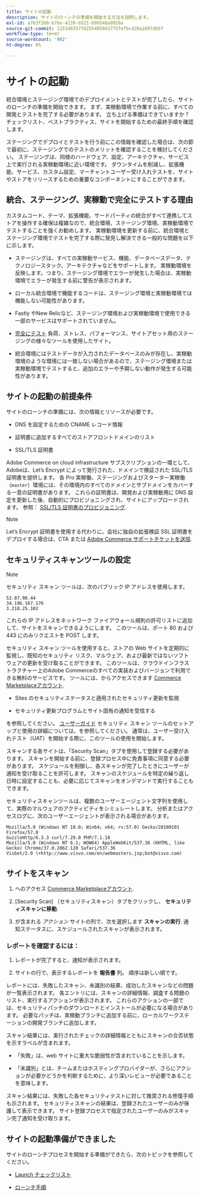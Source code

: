 ```yaml
---
title: サイトの起動
description: サイトのローンチの準備を開始する方法を説明します。
exl-id: a7b3f260-b76e-4220-b521-699548a9928a
source-git-commit: 1253d8357fd2554050d1775fefbc420a2097db5f
workflow-type: tm+mt
source-wordcount: '902'
ht-degree: 0%

---
```


# サイトの起動

統合環境とステージング環境でのデプロイメントとテストが完了したら、サイトのローンチの準備を開始できます。 まず、実稼動環境で作業する前に、すべての開発とテストを完了する必要があります。 立ち上げる準備はできていますか？ チェックリスト、ベストプラクティス、サイトを開始するための最終手順を確認します。

ステージングでデプロイとテストを行う前にこの情報を確認した場合は、次の節で最初に、ステージングでのテストのメリットを確認することを検討してください。 ステージングは、同様のハードウェア、設定、アーキテクチャ、サービス上で実行される実稼動環境に近い環境です。 ダウンタイムを削減し、拡張機能、サービス、カスタム設定、マーチャントユーザー受け入れテストを、サイトやストアをリリースするための重要なコンポーネントにすることができます。

## 統合、ステージング、実稼動で完全にテストする理由

カスタムコード、テーマ、拡張機能、サードパーティの統合がすべて連携してストアを操作する確保は複雑なので、統合環境、ステージング環境、実稼動環境でテストすることを強くお勧めします。 実稼動環境を更新する前に、統合環境とステージング環境でテストを完了する際に発見し解決できる一般的な問題を以下に示します。

- ステージングは、すべての実稼動サービス、機能、データベースデータ、テクノロジースタック、アーキテクチャなどをサポートします。 実稼動環境を反映します。つまり、ステージング環境でエラーが発生した場合は、実稼動環境でエラーが発生する前に警告が表示されます。

- ローカル統合環境で機能するコードは、ステージング環境と実稼動環境では機能しない可能性があります。

- Fastly やNew Relicなど、ステージング環境および実稼動環境で使用できる一部のサービスはサポートされていません。

- [完全にテスト](../test/guidance.md) 負荷、ストレス、パフォーマンス、サイトアセット用のステージングの様々なツールを使用したサイト。

- 統合環境にはテストデータが入力されたデータベースのみが存在し、実稼動環境のような環境には一致しない場合があるので、ステージング環境または実稼動環境でテストすると、追加のエラーや予期しない動作が発生する可能性があります。

## サイトの起動の前提条件

サイトのローンチの準備には、次の情報とリソースが必要です。

- DNS を設定するための CNAME レコード情報

- 証明書に追加するすべてのストアフロントドメインのリスト

- SSL/TLS 証明書

Adobe Commerce on cloud infrastructure サブスクリプションの一環として、Adobeは、Let’s Encrypt によって発行された、ドメインで検証された SSL/TLS 証明書を提供します。 各 Pro 実稼働、ステージングおよびスターター実稼働（`master`）環境には、その環境内のすべてのドメインとサブドメインをカバーする一意の証明書があります。 これらの証明書は、開発および実稼動用に DNS 設定を更新した後、自動的にプロビジョニングされ、サイトにアップロードされます。 参照： [SSL/TLS 証明書のプロビジョニング](../cdn/fastly-configuration.md#provision-ssltls-certificates).

>[!NOTE]
>
>Let’s Encrypt 証明書を使用する代わりに、会社に独自の拡張検証 SSL 証明書をデプロイする場合は、CTA または [Adobe Commerce サポートチケットを送信](https://experienceleague.adobe.com/docs/commerce-knowledge-base/kb/help-center-guide/magento-help-center-user-guide.html#submit-ticket).

## セキュリティスキャンツールの設定

>[!NOTE]
>
>セキュリティ スキャン ツールは、次のパブリック IP アドレスを使用します。
>
>```text
>52.87.98.44
>34.196.167.176
>3.218.25.102
>```
>
>これらの IP アドレスをネットワーク ファイアウォール規則の許可リストに追加して、サイトをスキャンできるようにします。 このツールは、ポート 80 および 443 にのみリクエストを POST します。

セキュリティ スキャン ツールを使用すると、ストアの Web サイトを定期的に監視し、既知のセキュリティ リスク、マルウェア、および最新ではないソフトウェアの更新を受け取ることができます。 このツールは、クラウドインフラストラクチャー上のAdobe Commerceのすべての実装およびバージョンで利用できる無料のサービスです。 ツールには、からアクセスできます [Commerce Marketplaceアカウント](https://account.magento.com/customer/account/login).

- Sites のセキュリティステータスと適用されたセキュリティ更新を監視

- セキュリティ更新プログラムとサイト固有の通知を受信する

を参照してください。 [ユーザーガイド](https://docs.magento.com/user-guide/magento/security-scan.html) セキュリティ スキャン ツールのセットアップと使用の詳細については、を参照してください。 通常は、ユーザー受け入れテスト（UAT）を開始する際に、このツールの使用を開始します。

スキャンする各サイトは、「Security Scan」タブを使用して登録する必要があります。 スキャンを開始する前に、登録プロセス中に免責事項に同意する必要があります。 スケジュールを制御し、各スキャンが完了したときにユーザーが通知を受け取ることを許可します。 スキャンのスケジュールを特定の繰り返し日時に設定することも、必要に応じてスキャンをオンデマンドで実行することもできます。

セキュリティスキャンツールは、複数のユーザーエージェント文字列を使用して、実際のマルウェアのアクティビティをシミュレートします。 分析またはアクセスログに、次のユーザーエージェントが表示される場合があります。

```text
Mozilla/5.0 (Windows NT 10.0; Win64; x64; rv:57.0) Gecko/20100101 Firefox/57.0
GuzzleHttp/6.3.3 curl/7.29.0 PHP/7.1.18
Mozilla/5.0 (Windows NT 6.1; WOW64) AppleWebKit/537.36 (KHTML, like Gecko) Chrome/37.0.2062.120 Safari/537.36
Visbot/2.0 (+http://www.visvo.com/en/webmasters.jsp;bot@visvo.com)
```

## サイトをスキャン

1. へのアクセス [Commerce Marketplaceアカウント](https://account.magento.com/customer/account/login).

1. [Security Scan] （セキュリティスキャン）タブをクリックし、 **セキュリティスキャンに移動**.

1. が含まれる _アクション_ サイトの列で、次を選択します **スキャンの実行**. 通知ステータスに、スケジュールされたスキャンが表示されます。

### レポートを確認するには：

1. レポートが完了すると、通知が表示されます。

1. サイトの行で、表示するレポートを **報告書** 列。 順序は新しい順です。

レポートには、失敗したスキャン、未識別の結果、成功したスキャンなどの問題が一覧表示されます。 各エントリには、スキャンの詳細情報、調査する問題のリスト、実行するアクションが表示されます。 これらのアクションの一部では、セキュリティパッチのダウンロードとインストールが必要になる場合があります。 必要なパッチは、実稼動ブランチに追加する前に、ローカルワークステーションの開発ブランチに追加します。

スキャン結果には、実行されたチェックの詳細情報とともにスキャンの合否状態を示すラベルが含まれます。

- 「失敗」は、web サイトに重大な脆弱性が含まれていることを示します。

- 「未識別」とは、チームまたはホスティングプロバイダーが、さらにアクションが必要かどうかを判断するために、より深いレビューが必要であることを意味します。

スキャン結果には、失敗した各セキュリティテストに対して推奨される修復手順も示されます。 セキュリティスキャンの結果は、登録されたユーザーのみが保護して表示できます。 サイト登録プロセスで指定されたユーザーのみがスキャン完了通知を受け取ります。

## サイトの起動準備ができました

サイトのローンチプロセスを開始する準備ができたら、次のトピックを参照してください。

- [Launch チェックリスト](checklist.md)

- [ローンチ手順](steps.md)
